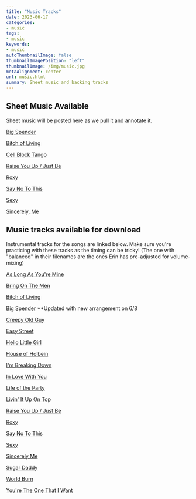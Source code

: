 ```yaml
---
title: "Music Tracks"
date: 2023-06-17
categories:
- music
tags:
- music
keywords:
- music
autoThumbnailImage: false
thumbnailImagePosition: "left"
thumbnailImage: /img/music.jpg
metaAlignment: center
url: music.html
summary: Sheet music and backing tracks
---
```


## Sheet Music Available

Sheet music will be posted here as we pull it and annotate it.

[Big Spender](../doc/BigSpender.pdf)

[Bitch of Living](../doc/BitchOfLiving.pdf)

[Cell Block Tango](../doc/CellBlockTango-FMinor.pdf)

[Raise You Up / Just Be](../doc/RaiseYouUpJustBe.pdf)

[Roxy](../doc/RoxyLyrics.pdf)

[Say No To This](../doc/SayNoToThis.pdf)

[Sexy](../doc/Sexy.pdf)

[Sincerely, Me](../doc/SincerelyMe.pdf)

## Music tracks available for download

Instrumental tracks for the songs are linked below. Make sure you're practicing with these tracks as the timing can be tricky! (The one with "balanced" in their filenames are the ones Erin has pre-adjusted for volume-mixing)

[As Long As You're Mine](../music/asLongAsYoureMine_balanced.mp3)

[Bring On The Men](../music/bringOnTheMen_balanced.mp3)

[Bitch of Living](../music/bitchOfLiving_balanced.mp3)

[Big Spender](../music/bigSpender_balanced.mp3) **Updated with new arrangement on 6/8

[Creepy Old Guy](../music/CreepyOldGuy_balanced.mp3)

[Easy Street](../music/easyStreet_balanced.mp3)

[Hello Little Girl](../music/helloLittleGirl_balanced.mp3)

[House of Holbein](../music/houseOfHolbein_balanced.mp3)

[I'm Breaking Down](../music/imBreakingDown_balanced.mp3)

[In Love With You](../music/inLoveWithYou_balanced.mp3)

[Life of the Party](../music/lifeOfTheParty_balanced.mp3)

[Livin' It Up On Top](../music/livinItUpOnTop_balanced.mp3)

[Raise You Up / Just Be](../music/raiseYouUpJustBe_balanced.mp3)

[Roxy](../music/roxie_balanced.mp3)

[Say No To This](../music/sayNoToThis_balanced.mp3)

[Sexy](../music/sexy_balanced.mp3)

[Sincerely Me](../music/sincerelyMe_balanced.mp3)

[Sugar Daddy](../music/sugarDaddy_balanced.mp3)

[World Burn](../music/worldBurn_balanced.mp3)

[You're The One That I Want](../music/youreTheOneIWant_balanced.mp3)









